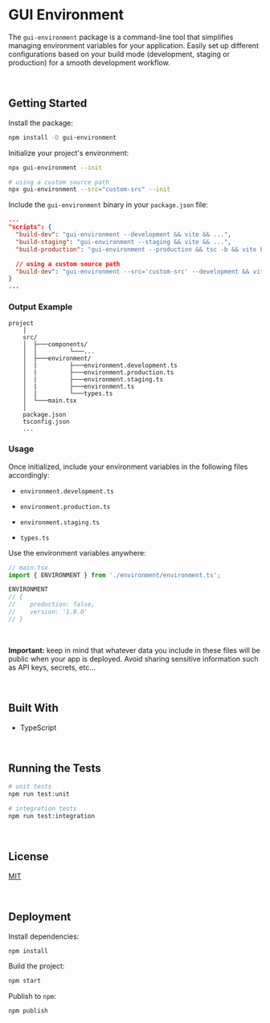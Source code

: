 # GUI Environment

The `gui-environment` package is a command-line tool that simplifies managing environment variables for your application. Easily set up different configurations based on your build mode (development, staging or production) for a smooth development workflow.

</br>

## Getting Started

Install the package:
```bash
npm install -D gui-environment
```

Initialize your project's environment:
```bash
npx gui-environment --init

# using a custom source path
npx gui-environment --src="custom-src" --init
```

Include the `gui-environment` binary in your `package.json` file:
```json
...
"scripts": {
  "build-dev": "gui-environment --development && vite && ...",
  "build-staging": "gui-environment --staging && vite && ...",
  "build-production": "gui-environment --production && tsc -b && vite build && ...",

  // using a custom source path
  "build-dev": "gui-environment --src='custom-src' --development && vite && ...",
}
...
```




### Output Example

```
project
    │
    src/
    │  ├───components/
    │  │         └───...
    │  ├───environment/
    │  |         ├───environment.development.ts
    │  |         ├───environment.production.ts
    │  |         ├───environment.staging.ts
    │  |         ├───environment.ts
    │  |         └───types.ts
    │  └───main.tsx
    │
    package.json
    tsconfig.json
    ...
```

### Usage

Once initialized, include your environment variables in the following files accordingly:

- `environment.development.ts`

- `environment.production.ts`

- `environment.staging.ts`

- `types.ts`

Use the environment variables anywhere:

```typescript
// main.tsx
import { ENVIRONMENT } from './environment/environment.ts';

ENVIRONMENT
// {
//    production: false,
//    version: '1.0.0'
// }
```

<br/>

**Important:** keep in mind that whatever data you include in these files will be public when your app is deployed. Avoid sharing sensitive information such as API keys, secrets, etc...





<br/>

## Built With

- TypeScript





<br/>

## Running the Tests
```bash
# unit tests
npm run test:unit

# integration tests
npm run test:integration
```



<br/>

## License

[MIT](https://choosealicense.com/licenses/mit/)





<br/>

## Deployment

Install dependencies:
```bash
npm install
```

Build the project:
```bash
npm start
```

Publish to `npm`:
```bash
npm publish
```